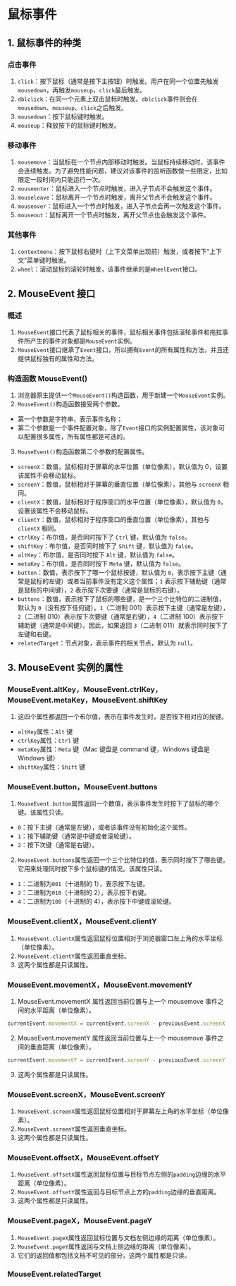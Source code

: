 # 鼠标事件

## 1. 鼠标事件的种类

### 点击事件

1. `click`：按下鼠标（通常是按下主按钮）时触发。用户在同一个位置先触发`mousedown`，再触发`mouseup`，`click`最后触发。
2. `dblclick`：在同一个元素上双击鼠标时触发。`dblclick`事件则会在`mousedown`、`mouseup`、`click`之后触发。
3. `mousedown`：按下鼠标键时触发。
4. `mouseup`：释放按下的鼠标键时触发。

### 移动事件

1. `mousemove`：当鼠标在一个节点内部移动时触发。当鼠标持续移动时，该事件会连续触发。为了避免性能问题，建议对该事件的监听函数做一些限定，比如限定一段时间内只能运行一次。
2. `mouseenter`：鼠标进入一个节点时触发，进入子节点不会触发这个事件。
3. `mouseleave`：鼠标离开一个节点时触发，离开父节点不会触发这个事件。
4. `mouseover`：鼠标进入一个节点时触发，进入子节点会再一次触发这个事件。
5. `mouseout`：鼠标离开一个节点时触发，离开父节点也会触发这个事件。

### 其他事件

1. `contextmenu`：按下鼠标右键时（上下文菜单出现前）触发，或者按下“上下文”菜单键时触发。
2. `wheel`：滚动鼠标的滚轮时触发，该事件继承的是`WheelEvent`接口。

## 2. MouseEvent 接口

### 概述

1. `MouseEvent`接口代表了鼠标相关的事件，鼠标相关事件包括滚轮事件和拖拉事件所产生的事件对象都是`MouseEvent`实例。
2. `MouseEvent`接口继承了`Event`接口，所以拥有`Event`的所有属性和方法，并且还提供鼠标独有的属性和方法。

### 构造函数 MouseEvent()

1. 浏览器原生提供一个`MouseEvent()`构造函数，用于新建一个`MouseEvent`实例。
2. `MouseEvent()`构造函数接受两个参数。

- 第一个参数是字符串，表示事件名称；
- 第二个参数是一个事件配置对象，除了`Event`接口的实例配置属性，该对象可以配置很多属性，所有属性都是可选的。

3. `MouseEvent()`构造函数第二个参数的配置属性。

- `screenX`：数值，鼠标相对于屏幕的水平位置（单位像素），默认值为 0，设置该属性不会移动鼠标。
- `screenY`：数值，鼠标相对于屏幕的垂直位置（单位像素），其他与 `screenX` 相同。
- `clientX`：数值，鼠标相对于程序窗口的水平位置（单位像素），默认值为 `0`，设置该属性不会移动鼠标。
- `clientY`：数值，鼠标相对于程序窗口的垂直位置（单位像素），其他与 `clientX` 相同。
- `ctrlKey`：布尔值，是否同时按下了 `Ctrl` 键，默认值为 `false`。
- `shiftKey`：布尔值，是否同时按下了 `Shift` 键，默认值为 `false`。
- `altKey`：布尔值，是否同时按下 `Alt` 键，默认值为 `false`。
- `metaKey`：布尔值，是否同时按下 `Meta` 键，默认值为 `false`。
- `button`：数值，表示按下了哪一个鼠标按键，默认值为 `0`，表示按下主键（通常是鼠标的左键）或者当前事件没有定义这个属性；`1` 表示按下辅助键（通常是鼠标的中间键），`2` 表示按下次要键（通常是鼠标的右键）。
- `buttons`：数值，表示按下了鼠标的哪些键，是一个三个比特位的二进制值，默认为 `0`（没有按下任何键）。`1`（二进制 001）表示按下主键（通常是左键），`2`（二进制 010）表示按下次要键（通常是右键），`4`（二进制 100）表示按下辅助键（通常是中间键）。因此，如果返回 `3`（二进制 011）就表示同时按下了左键和右键。
- `relatedTarget`：节点对象，表示事件的相关节点，默认为 `null`。

## 3. MouseEvent 实例的属性

### MouseEvent.altKey，MouseEvent.ctrlKey，MouseEvent.metaKey，MouseEvent.shiftKey

1. 这四个属性都返回一个布尔值，表示在事件发生时，是否按下相对应的按键。

- `altKey`属性：`Alt` 键
- `ctrlKey`属性：`Ctrl` 键
- `metaKey`属性：`Meta` 键（Mac 键盘是 command 键，Windows 键盘是 Windows 键）
- `shiftKey`属性：`Shift` 键

### MouseEvent.button，MouseEvent.buttons

1. `MouseEvent.button`属性返回一个数值，表示事件发生时按下了鼠标的哪个键。该属性只读。

- `0`：按下主键（通常是左键），或者该事件没有初始化这个属性。
- `1`：按下辅助键（通常是中键或者滚轮键）。
- `2`：按下次键（通常是右键）。

2. `MouseEvent.buttons`属性返回一个三个比特位的值，表示同时按下了哪些键。它用来处理同时按下多个鼠标键的情况。该属性只读。

- `1`：二进制为`001`（十进制的 1），表示按下左键。
- `2`：二进制为`010`（十进制的 2），表示按下右键。
- `4`：二进制为`100`（十进制的 4），表示按下中键或滚轮键。

### MouseEvent.clientX，MouseEvent.clientY

1. `MouseEvent.clientX`属性返回鼠标位置相对于浏览器窗口左上角的水平坐标（单位像素）。
2. `MouseEvent.clientY`属性返回垂直坐标。
3. 这两个属性都是只读属性。

### MouseEvent.movementX，MouseEvent.movementY

1. MouseEvent.movementX 属性返回当前位置与上一个 mousemove 事件之间的水平距离（单位像素）。

```js
currentEvent.movementX = currentEvent.screenX - previousEvent.screenX
```

2. MouseEvent.movementY 属性返回当前位置与上一个 mousemove 事件之间的垂直距离（单位像素）。

```js
currentEvent.movementY = currentEvent.screenY - previousEvent.screenY
```

3. 这两个属性都是只读属性。

### MouseEvent.screenX，MouseEvent.screenY

1. `MouseEvent.screenX`属性返回鼠标位置相对于屏幕左上角的水平坐标（单位像素）。
2. `MouseEvent.screenY`属性返回垂直坐标。
3. 这两个属性都是只读属性。

### MouseEvent.offsetX，MouseEvent.offsetY

1. `MouseEvent.offsetX`属性返回鼠标位置与目标节点左侧的`padding`边缘的水平距离（单位像素）。
2. `MouseEvent.offsetY`属性返回与目标节点上方的`padding`边缘的垂直距离。
3. 这两个属性都是只读属性。

### MouseEvent.pageX，MouseEvent.pageY

1. `MouseEvent.pageX`属性返回鼠标位置与文档左侧边缘的距离（单位像素）。
2. `MouseEvent.pageY`属性返回与文档上侧边缘的距离（单位像素）。
3. 它们的返回值都包括文档不可见的部分，这两个属性都是只读。

### MouseEvent.relatedTarget
